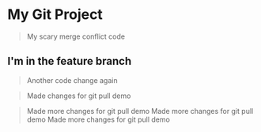 # My Git Project

> My scary merge conflict code

## I'm in the feature branch

>Another code change again

>Made changes for git pull demo

>Made more changes for git pull demo
>Made more changes for git pull demo
>Made more changes for git pull demo
